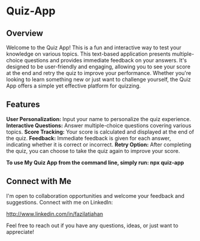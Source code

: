 # Quiz-App

## Overview
Welcome to the Quiz App! This is a fun and interactive way to test your knowledge on various topics. This text-based application presents multiple-choice questions and provides immediate feedback on your answers. It's designed to be user-friendly and engaging, allowing you to see your score at the end and retry the quiz to improve your performance. Whether you're looking to learn something new or just want to challenge yourself, the Quiz App offers a simple yet effective platform for quizzing.


## Features
**User Personalization:** Input your name to personalize the quiz experience.
**Interactive Questions:** Answer multiple-choice questions covering various topics.
**Score Tracking:** Your score is calculated and displayed at the end of the quiz.
**Feedback:** Immediate feedback is given for each answer, indicating whether it is correct or incorrect.
**Retry Option:** After completing the quiz, you can choose to take the quiz again to improve your score.


**To use My Quiz App from the command line, simply run: npx quiz-app**


## Connect with Me
I'm open to collaboration opportunities and welcome your feedback and suggestions. Connect with me on LinkedIn:

http://www.linkedin.com/in/fazilatjahan

Feel free to reach out if you have any questions, ideas, or just want to appreciate!